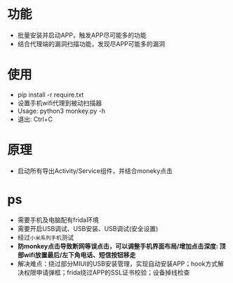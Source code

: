 # 功能
- 批量安装并启动APP，触发APP尽可能多的功能
- 结合代理端的漏洞扫描功能，发现尽APP可能多的漏洞

# 使用
- pip install -r require.txt
- 设置手机wifi代理到被动扫描器
- Usage: python3 monkey.py -h
- 退出: Ctrl+C

# 原理
- 启动所有导出Activity/Service组件，并结合moneky点击
    
# ps
- 需要手机及电脑配有frida环境
- 需要开启USB调试、USB安装、USB调试(安全设置)
- 经过`小米系列手机`测试
- **防monkey点击导致断网等误点击，可以调整手机界面布局/增加点击深度: 顶部wifi放置最后/左下角电话、短信按钮移走**
- 解决难点：绕过部分MIUI的USB安装管理，实现自动安装APP；hook方式解决权限申请弹框；frida绕过APP的SSL证书校验；设备掉线检查